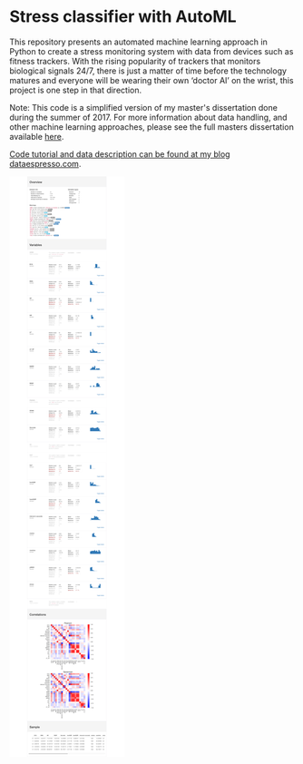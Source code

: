 # Stress classifier with AutoML

This repository presents an automated machine learning approach in Python to create a stress monitoring system with data from devices such as fitness trackers. With the rising popularity of trackers that monitors biological signals 24/7, there is just a matter of time before the technology matures and everyone will be wearing their own ‘doctor AI’ on the wrist, this project is one step in that direction.

Note: This code is a simplified version of my master's dissertation done during the summer of 2017. For more information about data handling, and other machine learning approaches, please see the full masters dissertation available [here](https://1drv.ms/b/s!ApqYcVCNnKvChu1nfGu5bMnh8jckkw).

[Code tutorial and data description can be found at my blog dataespresso.com](http://dataespresso.com/).


![dataset](images/dataoverview.png)



